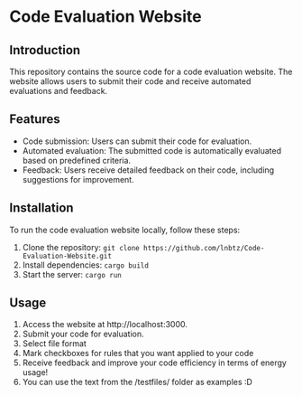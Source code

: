 # Code Evaluation Website

## Introduction
This repository contains the source code for a code evaluation website. The website allows users to submit their code and receive automated evaluations and feedback.

## Features
- Code submission: Users can submit their code for evaluation.
- Automated evaluation: The submitted code is automatically evaluated based on predefined criteria.
- Feedback: Users receive detailed feedback on their code, including suggestions for improvement.

## Installation
To run the code evaluation website locally, follow these steps:

1. Clone the repository: `git clone https://github.com/lnbtz/Code-Evaluation-Website.git`
2. Install dependencies: `cargo build`
3. Start the server: `cargo run`

## Usage
1. Access the website at http://localhost:3000.
2. Submit your code for evaluation.
3. Select file format
4. Mark checkboxes for rules that you want applied to your code
5. Receive feedback and improve your code efficiency in terms of energy usage!
6. You can use the text from the /testfiles/ folder as examples :D